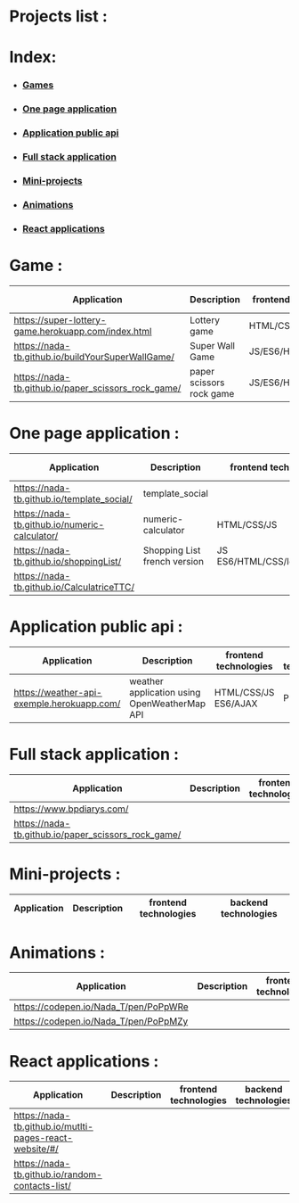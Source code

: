 # Projects list :

# Index:

* ### [Games](#games)
* ### [One page application](#one-page-application)
* ### [Application public api](#application-public-api)
* ### [Full stack application](#full-stack-application)
* ### [Mini-projects](#mini-projects)
* ### [Animations](#animations)
* ### [React applications](#react-applications)

# Game :

Application | Description | frontend technologies | backend technologies
------------|-------------|----------------------- |---------------------
https://super-lottery-game.herokuapp.com/index.html| Lottery game | HTML/CSS/JS/AJAX |PHP
https://nada-tb.github.io/buildYourSuperWallGame/|Super Wall Game | JS/ES6/HTML/CSS |
https://nada-tb.github.io/paper_scissors_rock_game/ |paper scissors rock game | JS/ES6/HTML/CSS/OOP

# One page application :

Application | Description | frontend technologies | backend technologies
------------|-------------|----------------------- |---------------------
https://nada-tb.github.io/template_social/|template_social
https://nada-tb.github.io/numeric-calculator/|numeric-calculator|HTML/CSS/JS|
https://nada-tb.github.io/shoppingList/|Shopping List french version|JS ES6/HTML/CSS/localStorage|
https://nada-tb.github.io/CalculatriceTTC/|


# Application public api :
Application | Description | frontend technologies | backend technologies
------------|-------------|----------------------- |---------------------
https://weather-api-exemple.herokuapp.com/|weather application using OpenWeatherMap API|HTML/CSS/JS ES6/AJAX|PHP


# Full stack application :
Application | Description | frontend technologies | backend technologies
------------|-------------|----------------------- |---------------------
https://www.bpdiarys.com/|
https://nada-tb.github.io/paper_scissors_rock_game/|
# Mini-projects :
Application | Description | frontend technologies | backend technologies
------------|-------------|----------------------- |---------------------

# Animations :
Application | Description | frontend technologies | backend technologies
------------|-------------|----------------------- |---------------------
https://codepen.io/Nada_T/pen/PoPpWRe|
https://codepen.io/Nada_T/pen/PoPpMZy|

# React applications :
Application | Description | frontend technologies | backend technologies
------------|-------------|----------------------- |---------------------
https://nada-tb.github.io/mutlti-pages-react-website/#/|
https://nada-tb.github.io/random-contacts-list/|

